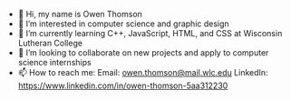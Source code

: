 - 👋 Hi, my name is Owen Thomson
- 👀 I’m interested in computer science and graphic design
- 🌱 I’m currently learning C++, JavaScript, HTML, and CSS at Wisconsin Lutheran College 
- 💞️ I’m looking to collaborate on new projects and apply to computer science internships
- 📫 How to reach me: Email: owen.thomson@mail.wlc.edu LinkedIn: https://www.linkedin.com/in/owen-thomson-5aa312230

<!---
owenThomson/owenThomson is a ✨ special ✨ repository because its `README.md` (this file) appears on your GitHub profile.
You can click the Preview link to take a look at your changes.
--->
